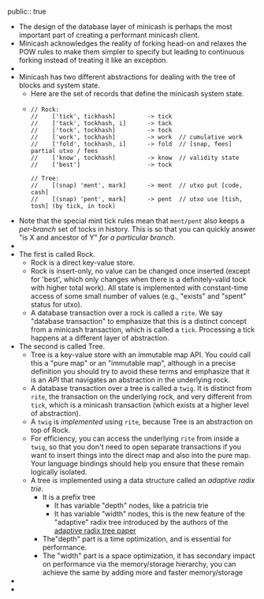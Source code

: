 public:: true

- The design of the database layer of minicash is perhaps the most important part of creating a performant minicash client.
- Minicash acknowledges the reality of forking head-on and relaxes the POW rules to make them simpler to specify but leading to continuous forking instead of treating it like an exception.
-
- Minicash has two different abstractions for dealing with the tree of blocks and system state.
	- Here are the set of records that define the minicash system state.
	- ```
	  // Rock:
	  //    ['tick', tickhash]         -> tick
	  //    ['tack', tockhash, i]      -> tack
	  //    ['tock', tockhash]         -> tock
	  //    ['work', tockhash]         -> work  // cumulative work
	  //    ['fold', tockhash, i]      -> fold  // [snap, fees]  partial utxo / fees
	  //    ['know', tockhash]         -> know  // validity state
	  //    ['best']                   -> tock
	  
	  // Tree:
	  //    [(snap) 'ment', mark]      -> ment  // utxo put [code, cash]
	  //    [(snap) 'pent', mark]      -> pent  // utxo use [tish, tosh] (by tick, in tock)
	  ```
- Note that the special mint tick rules mean that `ment/pent` also keeps a *per-branch* set of tocks in history. This is so that you can quickly answer "is X and ancestor of Y" *for a particular branch*.
-
- The first is called Rock.
	- Rock is a direct key-value store.
	- Rock is insert-only, no value can be changed once inserted (except for 'best', which only changes when there is a definitely-valid tock with higher total work). All state is implemented with constant-time access of some small number of values (e.g., "exists" and "spent" status for utxo).
	- A database transaction over a rock is called a `rite`. We say "database transaction" to emphasize that this is a distinct concept from a minicash transaction, which is called a `tick`. Processing a tick happens at a different layer of abstraction.
- The second is called Tree.
	- Tree is a key-value store with an immutable map API. You could call this a "pure map" or an "immutable map", although in a precise definition you should try to avoid these terms and emphasize that it is an *API* that navigates an abstraction in the underlying rock.
	- A database transaction over a tree is called a `twig`. It is distinct from `rite`, the transaction on the underlying rock, and very different from `tick`, which is a minicash transaction (which exists at a higher level of abstraction).
	- A `twig` is *implemented* using `rite`, because Tree is an abstraction on top of Rock.
	- For efficiency, you can access the underlying `rite` from inside a `twig`, so that you don't need to open separate transactions if you want to insert things into the direct map and also into the pure map. Your language bindings should help you ensure that these remain logically isolated.
	- A tree is implemented using a data structure called an *adaptive radix trie*.
		- It is a prefix tree
			- It has variable "depth" nodes, like a patricia trie
			- It has variable "width" nodes, this is the new feature of the "adaptive" radix tree introduced by the authors of the [adaptive radix tree paper](https://db.in.tum.de/~leis/papers/ART.pdf)
		- The"depth" part is a time optimization, and is essential for performance.
		- The "width" part is a space optimization, it has secondary impact on performance via the memory/storage hierarchy, you can achieve the same by adding more and faster memory/storage
-
-